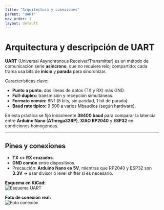 ```yaml
---
title: "Arquitectura y conexiones"
parent: "UART"
nav_order: 1
layout: default
---
```


# Arquitectura y descripción de UART

**UART** (Universal Asynchronous Receiver/Transmitter) es un método de comunicación serie **asíncrono**, que no requiere reloj compartido: cada trama usa bits de **inicio** y **parada** para sincronizar.

Características clave:
- **Punto a punto:** dos líneas de datos (TX y RX) más GND.  
- **Full-duplex:** transmisión y recepción simultáneas.  
- **Formato común:** 8N1 (8 bits, sin paridad, 1 bit de parada).  
- **Baud rate típico:** 9 600 a varios Mbaudios (según hardware).  

En esta práctica se fijó inicialmente **38400 baud** para comparar la latencia entre **Arduino Nano (ATmega328P)**, **XIAO RP2040** y **ESP32** en condiciones homogéneas.

---

## Pines y conexiones

- **TX ↔ RX cruzados**.  
- **GND común** entre dispositivos.  
- Precaución: **Arduino Nano es 5V**, mientras que RP2040 y ESP32 son **3.3V** → usar divisor o level shifter si es necesario.  

**Esquema en KiCad:**  
![Esquema UART](/assets/img/uart/esquemas/uart_diagrama.png)

**Foto de conexión real:**  
![Foto conexión](/assets/img/uart/conexiones/uart_rp2040_esp32.jpg)
